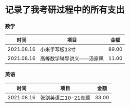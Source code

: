 # 记录了我考研过程中的所有支出

### 数学

|时间|项目|金额|
|---|---|---|
|2021.08.16|小米手写板13寸|89.00|
|2021.08.16|高等数学辅导讲义——汤家凤|11.00|



### 英语


|时间|项目|金额|
|---|---|---|
|2021.08.16|张剑英语二10-21真题|33.00|
